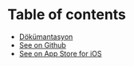# Table of contents

* [Dökümantasyon](README.md)
* [See on Github](https://github.com/aeosmanoglu/mnhani)
* [See on App Store for iOS](https://itunes.apple.com/us/app/mnhani/id1378100219?l=tr&ls=1&mt=8)

